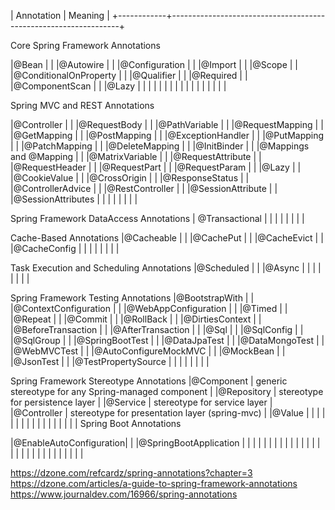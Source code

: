| Annotation 			 | Meaning                                             |
+------------+-----------------------------------------------------------------+

Core Spring Framework Annotations

|@Bean					 |													   |
|@Autowire		 		 |													   |
|@Configuration	 		 |													   |
|@Import	   			 |													   |
|@Scope		   			 |													   |
|@ConditionalOnProperty  |													   |
|@Qualifier			  	 |													   |
|@Required			   	 |													   |
|@ComponentScan		     |													   |
|@Lazy			   		 |													   |
|			   			 |													   |
|			   			 |													   |
|			   			 |													   |
|			   			 |													   |
|			   			 |													   |

Spring MVC and REST Annotations

|@Controller			 |													   |
|@RequestBody			 |													   |
|@PathVariable		     |													   |
|@RequestMapping		 |													   |
|@GetMapping			 |													   |
|@PostMapping		     |													   |
|@ExceptionHandler		 |													   |
|@PutMapping			 |													   |
|@PatchMapping			 |													   |
|@DeleteMapping			 |													   |
|@InitBinder			 |													   |
|@Mappings and @Mapping	 |													   |
|@MatrixVariable		 |													   |
|@RequestAttribute		 |													   |
|@RequestHeader			 |													   |
|@RequestPart			 |													   |
|@RequestParam			 |													   |
|@Lazy			   		 |													   |
|@CookieValue			 |													   |
|@CrossOrigin			 |													   |
|@ResponseStatus		 |													   |
|@ControllerAdvice		 |													   |
|@RestController		 |													   |
|@SessionAttribute	     |													   |
|@SessionAttributes		 |													   |
|			   			 |													   |
|			   			 |													   |

Spring Framework DataAccess Annotations
|	@Transactional		 |													   |
|			   			 |													   |
|			   			 |													   |

Cache-Based Annotations
|@Cacheable			   	 |													   |
|@CachePut			   	 |													   |
|@CacheEvict			 |													   |
|@CacheConfig			 |													   |
|			   			 |													   |
|			   			 |													   |

Task Execution and Scheduling Annotations
|@Scheduled			   	 |													   |
|@Async			   		 |													   |
|			   			 |													   |
|			   			 |													   |

Spring Framework Testing Annotations
|@BootstrapWith			 |													   |
|@ContextConfiguration	 |													   |
|@WebAppConfiguration	 |													   |
|@Timed			   		 |													   |
|@Repeat	   			 |													   |
|@Commit			   	 |		 											   |
|@RollBack			     |													   |
|@DirtiesContext	     |													   |
|@BeforeTransaction		 |													   |
|@AfterTransaction		 |													   |
|@Sql			   		 |													   |
|@SqlConfig	   			 |													   |
|@SqlGroup	   			 |													   |
|@SpringBootTest   		 |													   |
|@DataJpaTest  			 |													   |
|@DataMongoTest			 |													   |
|@WebMVCTest			 |													   |
|@AutoConfigureMockMVC	 |													   |
|@MockBean			   	 |													   |
|@JsonTest			   	 |													   |
|@TestPropertySource	 |													   |
|			   			 |													   |
|			   			 |													   |

Spring Framework Stereotype Annotations
|@Component 	 		 | generic stereotype for any Spring-managed component |
|@Repository   		 	 | stereotype for persistence layer                    |
|@Service      		     | stereotype for service layer                        |
|@Controller  		     | stereotype for presentation layer (spring-mvc)      |
|@Value			   		 |													   |
|			   			 |													   |
|			   			 |													   |
|			   			 |													   |
|			   			 |													   |
|			   			 |													   |
Spring Boot Annotations

|@EnableAutoConfiguration|													   |
|@SpringBootApplication	 |													   |
|			   			 |													   |
|			   			 |													   |
|			   			 |													   |
|			   			 |													   |
|			   			 |													   |
|			   			 |													   |
|			   			 |													   |
|			   			 |													   |
|			   			 |													   |


https://dzone.com/refcardz/spring-annotations?chapter=3 
https://dzone.com/articles/a-guide-to-spring-framework-annotations
https://www.journaldev.com/16966/spring-annotations